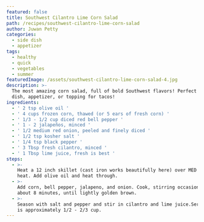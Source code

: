 ```yaml
---
featured: false
title: Southwest Cilantro Lime Corn Salad
path: /recipes/southwest-cilantro-lime-corn-salad
author: Juwan Petty
categories:
  - side dish
  - appetizer
tags:
  - healthy
  - quick
  - vegetables
  - summer
featuredImage: /assets/southwest-cilantro-lime-corn-salad-4.jpg
description: >-
  The most amazing corn salad, full of bold Southwest flavors! Perfect as a side
  dish, appetizer, or topping for tacos!
ingredients:
  - ' 2 tsp olive oil '
  - ' 4 cups frozen corn, thawed (or 5 ears of fresh corn) '
  - ' 1/3 - 1/2 cup diced red bell pepper '
  - ' 1 - 2 jalapeños, minced '
  - ' 1/2 medium red onion, peeled and finely diced '
  - ' 1/2 tsp kosher salt '
  - ' 1/4 tsp black pepper '
  - ' 3 Tbsp fresh cilantro, minced '
  - ' 1 Tbsp lime juice, fresh is best '
steps:
  - >-
    Heat a 12 inch skillet (cast iron works beautifully here) over MED HIGH
    heat. Add olive oil and heat through.
  - >-
    Add corn, bell pepper, jalapeno, and onion. Cook, stirring occasionally,
    about 8 minutes, until lightly golden brown.  
  - >-
    Season with salt and pepper and stir in cilantro and lime juice.Serving size
    is approximately 1/2 - 2/3 cup.
---
```


